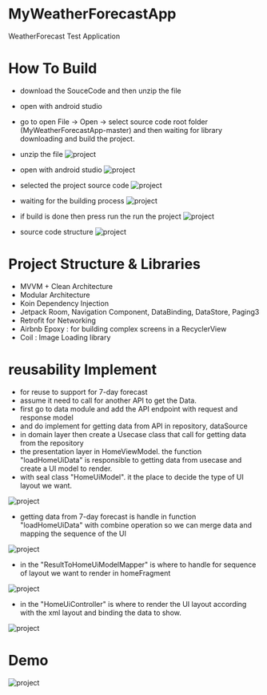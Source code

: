 # MyWeatherForecastApp

WeatherForecast Test Application

# How To Build

  - download the SouceCode and then unzip the file 
  - open with android studio
  - go to open File -> Open -> select source code root folder (MyWeatherForecastApp-master) and then waiting for library downloading and build the project.

- unzip the file
![project](https://github.com/IamWorkAndWork/MyWeatherForecastApp/blob/master/images/1unzipFile.png)

- open with android studio
![project](https://github.com/IamWorkAndWork/MyWeatherForecastApp/blob/master/images/2openAndroidStudioAndOpen.png)
  
- selected the project source code
![project](https://github.com/IamWorkAndWork/MyWeatherForecastApp/blob/master/images/3selectProject.png)

- waiting for the building process
![project](https://github.com/IamWorkAndWork/MyWeatherForecastApp/blob/master/images/4waitingForBuild.png)

- if build is done then press run the run the project
![project](https://github.com/IamWorkAndWork/MyWeatherForecastApp/blob/master/images/5runTheProject.png)

- source code structure
![project](https://github.com/IamWorkAndWork/MyWeatherForecastApp/blob/master/images/6projectStructure)

# Project Structure & Libraries

- MVVM + Clean Architecture
- Modular Architecture   
- Koin Dependency Injection
- Jetpack Room, Navigation Component, DataBinding, DataStore, Paging3
- Retrofit for Networking  
- Airbnb Epoxy : for building complex screens in a RecyclerView
- Coil : Image Loading library

# reusability Implement
- for reuse to support for 7-day forecast
- assume it need to call for another API to get the Data. 
- first go to data module and add the API endpoint with request and response model
- and do implement for getting data from API in repository, dataSource
- in domain layer then create a Usecase class that call for getting data from the repository
- the presentation layer in HomeViewModel. the function "loadHomeUiData" is responsible to getting data from usecase and create a UI model to render.
- with seal class "HomeUiModel". it the place to decide the type of UI layout we want.

![project](https://github.com/IamWorkAndWork/MyWeatherForecastApp/blob/master/images/reuse1.png)

- getting data from 7-day forecast is handle in function "loadHomeUiData" with combine operation so we can merge data and mapping the sequence of the UI

![project](https://github.com/IamWorkAndWork/MyWeatherForecastApp/blob/master/images/reuse2.png)

- in the "ResultToHomeUiModelMapper" is where to handle for sequence of layout we want to render in homeFragment

![project](https://github.com/IamWorkAndWork/MyWeatherForecastApp/blob/master/images/reuse3.png)

- in the "HomeUiController" is where to render the UI layout according with the xml layout and binding the data to show.

![project](https://github.com/IamWorkAndWork/MyWeatherForecastApp/blob/master/images/reuse4.png)

# Demo

![project](https://github.com/IamWorkAndWork/MyWeatherForecastApp/blob/master/images/appDemo.png)